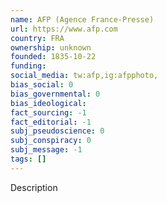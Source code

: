 ```yaml
---
name: AFP (Agence France-Presse)
url: https://www.afp.com
country: FRA
ownership: unknown
founded: 1835-10-22
funding:
social_media: tw:afp,ig:afpphoto,
bias_social: 0
bias_governmental: 0
bias_ideological:
fact_sourcing: -1
fact_editorial: -1
subj_pseudoscience: 0
subj_conspiracy: 0
subj_message: -1
tags: []
---
```


Description
